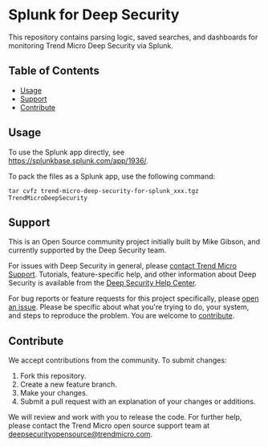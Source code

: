 # Splunk for Deep Security

This repository contains parsing logic, saved searches, and dashboards for monitoring Trend Micro Deep Security via Splunk.

## Table of Contents

* [Usage](#usage)
* [Support](#support)
* [Contribute](#contribute)

## Usage

To use the Splunk app directly, see https://splunkbase.splunk.com/app/1936/.

To pack the files as a Splunk app, use the following command:
```shell
tar cvfz trend-micro-deep-security-for-splunk_xxx.tgz TrendMicroDeepSecurity
```


## Support

This is an Open Source community project initially built by Mike Gibson, 
and currently supported by the Deep Security team. 

For issues with Deep Security in general, please 
[contact Trend Micro Support](https://success.trendmicro.com/). 
Tutorials, feature-specific help, and other information about Deep Security 
is available from the [Deep Security Help Center](https://help.deepsecurity.trendmicro.com/). 

For bug reports or feature requests for this project specifically, please 
[open an issue](../issues). Please be specific about what you're 
trying to do, your system, and steps to reproduce the problem.
You are welcome to [contribute](#contribute).


## Contribute

We accept contributions from the community. To submit changes:

1. Fork this repository.
1. Create a new feature branch.
1. Make your changes.
1. Submit a pull request with an explanation of your changes or additions.

We will review and work with you to release the code. For further help, 
please contact the Trend Micro open source support team at deepsecurityopensource@trendmicro.com.
